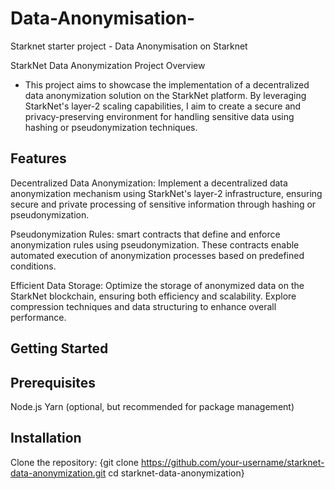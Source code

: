 # Data-Anonymisation-

Starknet starter project - Data Anonymisation on Starknet

StarkNet Data Anonymization Project
Overview

- This project aims to showcase the implementation of a decentralized data anonymization solution on the StarkNet platform. By leveraging StarkNet's layer-2 scaling capabilities, I aim to create a secure and privacy-preserving environment for handling sensitive data using hashing or pseudonymization techniques.

## Features

Decentralized Data Anonymization: Implement a decentralized data anonymization mechanism using StarkNet's layer-2 infrastructure, ensuring secure and private processing of sensitive information through hashing or pseudonymization.

Pseudonymization Rules: smart contracts that define and enforce anonymization rules using pseudonymization. These contracts enable automated execution of anonymization processes based on predefined conditions.

Efficient Data Storage: Optimize the storage of anonymized data on the StarkNet blockchain, ensuring both efficiency and scalability. Explore compression techniques and data structuring to enhance overall performance.

## Getting Started

## Prerequisites

Node.js
Yarn (optional, but recommended for package management)

## Installation

Clone the repository:
{git clone https://github.com/your-username/starknet-data-anonymization.git
cd starknet-data-anonymization}
